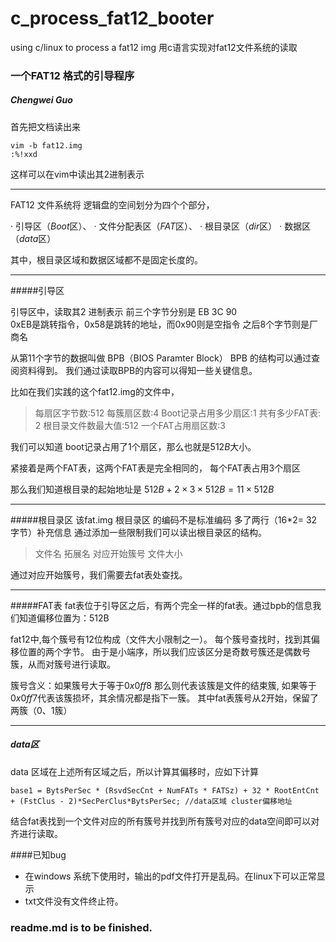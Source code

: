 # c_process_fat12_booter
using c/linux to process a fat12 img 用c语言实现对fat12文件系统的读取
### 一个FAT12 格式的引导程序
##### Chengwei Guo

首先把文档读出来

    vim -b fat12.img
    :%!xxd
 这样可以在vim中读出其2进制表示


----------


FAT12 文件系统将 逻辑盘的空间划分为四个个部分，

·  引导区（$Boot$区）、
·  文件分配表区（$FAT$区）、
·  根目录区（$dir$区）
·  数据区（$data$区）

其中，根目录区域和数据区域都不是固定长度的。


----------
#####引导区

引导区中，读取其2 进制表示
前三个字节分别是 EB 3C 90  
0xEB是跳转指令，0x58是跳转的地址，而0x90则是空指令
之后8个字节则是厂商名 

从第11个字节的数据叫做 BPB（BIOS Paramter Block）
BPB 的结构可以通过查阅资料得到。
我们通过读取BPB的内容可以得知一些关键信息。

比如在我们实践的这个fat12.img的文件中，

> 每扇区字节数:512
每簇扇区数:4
Boot记录占用多少扇区:1
共有多少FAT表: 2
根目录文件数最大值:512
一个FAT占用扇区数:3

我们可以知道 boot记录占用了1个扇区，那么也就是$512B$大小。

紧接着是两个FAT表，这两个FAT表是完全相同的， 每个FAT表占用3个扇区

那么我们知道根目录的起始地址是 $512B+2\times 3 \times512B =11\times 512B$


----------


#####根目录区
该fat.img 根目录区 的编码不是标准编码   多了两行（16*2= 32字节）补充信息
通过添加一些限制我们可以读出根目录区的结构。
> 文件名
拓展名
对应开始簇号
文件大小

通过对应开始簇号，我们需要去fat表处查找。


----------


#####FAT表
fat表位于引导区之后，有两个完全一样的fat表。通过bpb的信息我们知道偏移位置为：512B

fat12中,每个簇号有12位构成（文件大小限制之一）。
每个簇号查找时，找到其偏移位置的两个字节。
由于是小端序，所以我们应该区分是奇数号簇还是偶数号簇，从而对簇号进行读取。

簇号含义：如果簇号大于等于$0x0ff8$ 那么则代表该簇是文件的结束簇,
                 如果等于$0x0ff7$代表该簇损坏，其余情况都是指下一簇。
其中fat表簇号从2开始，保留了两簇（0、1簇）

----------


##### data区
data 区域在上述所有区域之后，所以计算其偏移时，应如下计算

	base1 = BytsPerSec * (RsvdSecCnt + NumFATs * FATSz) + 32 * RootEntCnt + (FstClus - 2)*SecPerClus*BytsPerSec; //data区域 cluster偏移地址

结合fat表找到一个文件对应的所有簇号并找到所有簇号对应的data空间即可以对齐进行读取。

####已知bug 
- 在windows 系统下使用时，输出的pdf文件打开是乱码。在linux下可以正常显示
- txt文件没有文件终止符。


### readme.md is to be finished.
